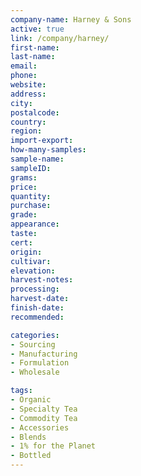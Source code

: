 ```yaml
---
company-name: Harney & Sons
active: true
link: /company/harney/
first-name: 
last-name: 
email: 
phone: 
website: 
address: 
city: 
postalcode: 
country: 
region: 
import-export: 
how-many-samples:
sample-name:
sampleID:
grams:
price:
quantity:
purchase:
grade:
appearance:
taste:
cert:
origin:
cultivar:
elevation:
harvest-notes:
processing:
harvest-date:
finish-date:
recommended:

categories:
- Sourcing
- Manufacturing
- Formulation
- Wholesale 

tags:
- Organic
- Specialty Tea 	
- Commodity Tea
- Accessories
- Blends
- 1% for the Planet
- Bottled
---
```


 